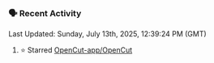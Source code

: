 ### 🗣 Recent Activity

<!--RECENT_ACTIVITY:last_update-->
Last Updated: Sunday, July 13th, 2025, 12:39:24 PM (GMT)
<!--RECENT_ACTIVITY:last_update_end-->
<!--RECENT_ACTIVITY:start-->
1. ⭐ Starred [OpenCut-app/OpenCut](https://github.com/OpenCut-app/OpenCut)<br>
<!--RECENT_ACTIVITY:end-->

